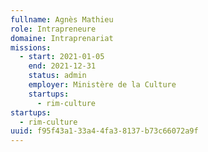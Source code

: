```yaml
---
fullname: Agnès Mathieu
role: Intrapreneure
domaine: Intraprenariat
missions:
  - start: 2021-01-05
    end: 2021-12-31
    status: admin
    employer: Ministère de la Culture
    startups:
      - rim-culture
startups:
  - rim-culture
uuid: f95f43a1-33a4-4fa3-8137-b73c66072a9f
---
```

